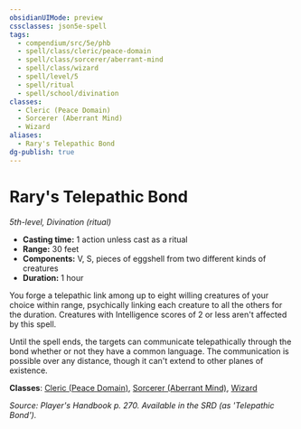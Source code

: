 ```yaml
---
obsidianUIMode: preview
cssclasses: json5e-spell
tags:
  - compendium/src/5e/phb
  - spell/class/cleric/peace-domain
  - spell/class/sorcerer/aberrant-mind
  - spell/class/wizard
  - spell/level/5
  - spell/ritual
  - spell/school/divination
classes:
  - Cleric (Peace Domain)
  - Sorcerer (Aberrant Mind)
  - Wizard
aliases:
  - Rary's Telepathic Bond
dg-publish: true
---
```

# Rary's Telepathic Bond
*5th-level, Divination (ritual)*  

- **Casting time:** 1 action unless cast as a ritual
- **Range:** 30 feet
- **Components:** V, S, pieces of eggshell from two different kinds of creatures
- **Duration:** 1 hour

You forge a telepathic link among up to eight willing creatures of your choice within range, psychically linking each creature to all the others for the duration. Creatures with Intelligence scores of 2 or less aren't affected by this spell.

Until the spell ends, the targets can communicate telepathically through the bond whether or not they have a common language. The communication is possible over any distance, though it can't extend to other planes of existence.

**Classes**: [Cleric (Peace Domain)](/Admin/CLI/classes/cleric-peace-domain-tce.md), [Sorcerer (Aberrant Mind)](/Admin/CLI/classes/sorcerer-aberrant-mind-tce.md), [Wizard](/Admin/CLI/classes/wizard.md)

*Source: Player's Handbook p. 270. Available in the SRD (as 'Telepathic Bond').*
